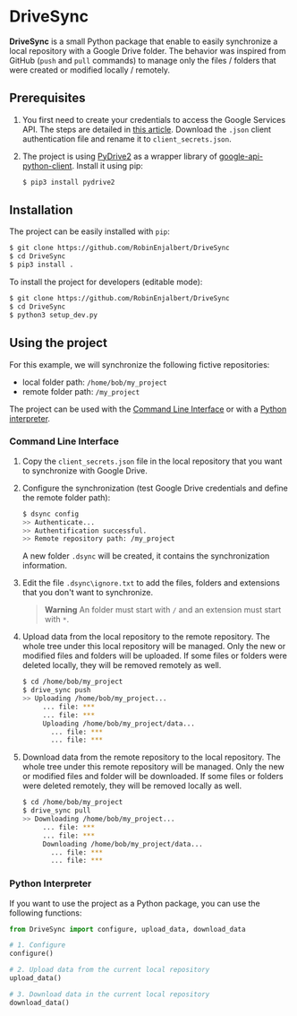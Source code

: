 # DriveSync

**DriveSync** is a small Python package that enable to easily synchronize a local repository with a Google Drive folder.
The behavior was inspired from GitHub (`push` and `pull` commands) to manage only the files / folders that were 
created or modified locally / remotely.


## Prerequisites

1. You first need to create your credentials to access the Google Services API. The steps are detailed in 
   [this article](https://medium.com/@chingjunetao/simple-way-to-access-to-google-service-api-a22f4251bb52). Download the `.json` client authentication file and rename it to `client_secrets.json`.

1. The project is using [PyDrive2](https://github.com/iterative/PyDrive2) as a wrapper library of 
   [google-api-python-client](https://github.com/googleapis/google-api-python-client). Install it using pip:
   ```bash
   $ pip3 install pydrive2
   ```
   

## Installation

The project can be easily installed with `pip`:
```bash
$ git clone https://github.com/RobinEnjalbert/DriveSync
$ cd DriveSync
$ pip3 install .
```

To install the project for developers (editable mode):
```bash
$ git clone https://github.com/RobinEnjalbert/DriveSync
$ cd DriveSync
$ python3 setup_dev.py
```


## Using the project

For this example, we will synchronize the following fictive repositories:
* local folder path: `/home/bob/my_project`
* remote folder path: `/my_project`

The project can be used with the [Command Line Interface](#command-line-interface) 
or with a [Python interpreter](#python-interpreter).

### Command Line Interface

1. Copy the `client_secrets.json` file in the local repository that you want to synchronize with Google Drive.

2. Configure the synchronization (test Google Drive credentials and define the remote folder path):
   ```bash
   $ dsync config
   >> Authenticate...
   >> Authentification successful.
   >> Remote repository path: /my_project
   ```
   A new folder `.dsync` will be created, it contains the synchronization information.

3. Edit the file `.dsync\ignore.txt` to add the files, folders and extensions that you don't want to synchronize.
   
   > **Warning**
   > An folder must start with `/` and an extension must start with `*`.

4. Upload data from the local repository to the remote repository.
   The whole tree under this local repository will be managed.
   Only the new or modified files and folders will be uploaded. 
   If some files or folders were deleted locally, they will be removed remotely as well.
   ```bash
   $ cd /home/bob/my_project
   $ drive_sync push
   >> Uploading /home/bob/my_project...
        ... file: ***
        ... file: ***
        Uploading /home/bob/my_project/data...
          ... file: ***
          ... file: ***
   ```

5. Download data from the remote repository to the local repository.
   The whole tree under this remote repository will be managed.
   Only the new or modified files and folder will be downloaded.
   If some files or folders were deleted remotely, they will be removed locally as well.
   ```bash
   $ cd /home/bob/my_project
   $ drive_sync pull
   >> Downloading /home/bob/my_project...
        ... file: ***
        ... file: ***
        Downloading /home/bob/my_project/data...
          ... file: ***
          ... file: ***
   ```

### Python Interpreter

If you want to use the project as a Python package, you can use the following functions:
```python
from DriveSync import configure, upload_data, download_data

# 1. Configure
configure()

# 2. Upload data from the current local repository
upload_data()

# 3. Download data in the current local repository
download_data()
```
